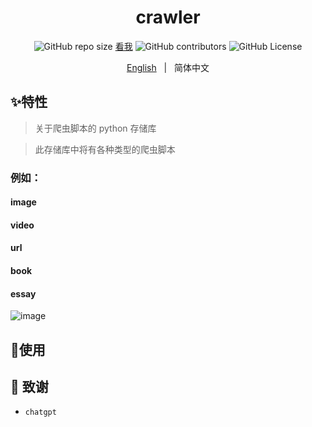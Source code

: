 <h1 align="center">crawler</h1>

<div align="center">


![GitHub repo size](https://img.shields.io/github/repo-size/stack-all/image2avif) <a title="hits" target="_blank" href="https://github.com/minelords/crawler/">看我</a> ![GitHub contributors](https://img.shields.io/github/contributors/minelords/crawler)  ![GitHub License](https://img.shields.io/github/license/minelords/crawler)

[English](README.md) &nbsp;&nbsp;|&nbsp;&nbsp; 简体中文

</div>

## ✨特性
>关于爬虫脚本的 python 存储库  

>此存储库中将有各种类型的爬虫脚本
### 例如：
#### image
#### video
#### url
#### book
#### essay
![image](https://github.com/minelords/crawler/assets/133668850/a9a7f13d-8032-49c2-a87c-73fae5a46353)


## 🔧使用



## 🙏 致谢

- `chatgpt`